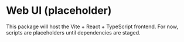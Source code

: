 # Web UI (placeholder)

This package will host the Vite + React + TypeScript frontend. For now, scripts are placeholders until dependencies are staged.

